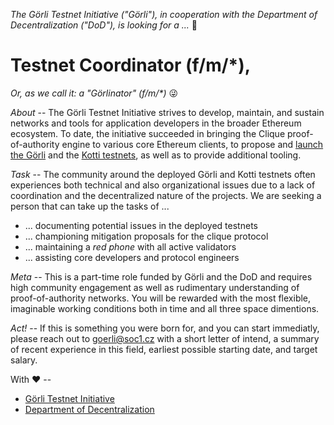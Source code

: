 
_The Görli Testnet Initiative ("Görli"), in cooperation with the Department of Decentralization ("DoD"), is looking for a ..._ :tada:

# Testnet Coordinator (f/m/*), 

_Or, as we call it: a "Görlinator" (f/m/*)_ :stuck_out_tongue_winking_eye: 

_About_ -- The Görli Testnet Initiative strives to develop, maintain, and sustain networks and tools for application developers in the broader Ethereum ecosystem. To date, the initiative succeeded in bringing the Clique proof-of-authority engine to various core Ethereum clients, to propose and [launch the Görli](https://twitter.com/ethberlin/status/1090991452954521600) and the [Kotti testnets](https://github.com/goerli/testnet#meta-data-kotti-classic), as well as to provide additional tooling.

_Task_ -- The community around the deployed Görli and Kotti testnets often experiences both technical and also organizational issues due to a lack of coordination and the decentralized nature of the projects. We are seeking a person that can take up the tasks of ...

- ... documenting potential issues in the deployed testnets 
- ... championing mitigation proposals for the clique protocol
- ... maintaining a _red phone_ with all active validators
- ... assisting core developers and protocol engineers 

_Meta_ -- This is a part-time role funded by Görli and the DoD and requires high community engagement as well as rudimentary understanding of proof-of-authority networks. You will be rewarded with the most flexible, imaginable working conditions both in time and all three space dimentions.

_Act!_ -- If this is something you were born for, and you can start immediatly, please reach out to [goerli@soc1.cz](mailto:goerli@soc1.cz) with a short letter of intend, a summary of recent experience in this field, earliest possible starting date, and target salary.

With :heart: --
- [Görli Testnet Initiative](https://goerli.net)
- [Department of Decentralization](https://decentralala.com/)
